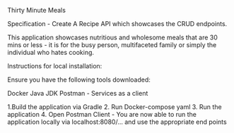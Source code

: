 Thirty Minute Meals

Specification - Create A Recipe API which showcases the CRUD endpoints. 

This application showcases nutritious and wholesome meals that are 30 mins or less - it is for the busy person, multifaceted family or simply the individual who hates cooking. 

Instructions for local installation:

Ensure you have the following tools downloaded:

Docker
Java JDK
Postman - Services as a client

1.Build the application via Gradle
2. Run Docker-compose yaml
3. Run the application
4. Open Postman Client - You are now able to run the application locally via localhost:8080/... and use the appropriate end points
